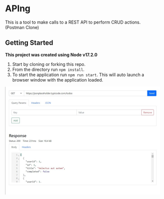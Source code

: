 # APIng
This is a tool to make calls to a REST API to perform CRUD actions. (Postman Clone)

## Getting Started

**This project was created using Node v17.2.0**

1. Start by cloning or forking this repo.
2. From the directory run `npm install`.
3. To start the application run `npm run start`. This will auto launch a browser window with the application loaded.

![aping interface](./assets/apingUi.jpg)